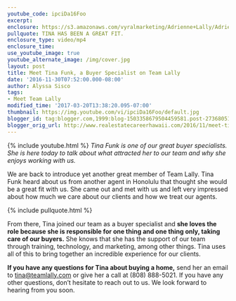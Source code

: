 ```yaml
---
youtube_code: ipciDa16Foo
excerpt:
enclosure: https://s3.amazonaws.com/vyralmarketing/Adrienne+Lally/Adrienne+Lally/2016+/November/Hawaii+Real+Estate+Agents-+Meet+Tina+Funk%2C+A+Buyer+Specialist+on+Team+Lally.mp4
pullquote: TINA HAS BEEN A GREAT FIT.
enclosure_type: video/mp4
enclosure_time:
use_youtube_image: true
youtube_alternate_image: /img/cover.jpg
layout: post
title: Meet Tina Funk, a Buyer Specialist on Team Lally
date: '2016-11-30T07:52:00.000-08:00'
author: Alyssa Sisco
tags:
- Meet Team Lally
modified_time: '2017-03-20T13:38:20.095-07:00'
thumbnail: https://img.youtube.com/vi/ipciDa16Foo/default.jpg
blogger_id: tag:blogger.com,1999:blog-1503358679504459581.post-2736805189043839519
blogger_orig_url: http://www.realestatecareerhawaii.com/2016/11/meet-tina-funk-buyer-specialist-on-team.html
---
```

{% include youtube.html %}
*Tina Funk is one of our great buyer specialists. She is here today to talk about what attracted her to our team and why she enjoys working with us.*

We are back to introduce yet another great member of Team Lally. Tina Funk heard about us from another agent in Honolulu that thought she would be a great fit with us. She came out and met with us and left very impressed about how much we care about our clients and how we treat our agents.

{% include pullquote.html %}

From there, Tina joined our team as a buyer specialist and **she loves the role because she is responsible for one thing and one thing only, taking care of our buyers.** She knows that she has the support of our team through training, technology, and marketing, among other things. Tina uses all of this to bring together an incredible experience for our clients.

**If you have any questions for Tina about buying a home,** send her an email to tina@teamlally.com or give her a call at (808) 888-5021. If you have any other questions, don’t hesitate to reach out to us. We look forward to hearing from you soon.
